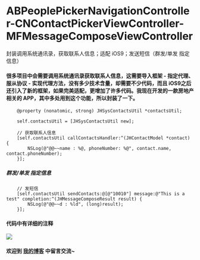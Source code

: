 # ABPeoplePickerNavigationController-CNContactPickerViewController-MFMessageComposeViewController
封装调用系统通讯录，获取联系人信息；适配 iOS9；发送短信（群发/单发 指定信息）

#### 很多项目中会需要调用系统通讯录获取联系人信息，这需要导入框架 - 指定代理、服从协议 - 实现代理方法，没有多少技术含量，却需要不少代码，而且 iOS9之后还引入了新的框架，如果完美适配，更增加了许多代码。我现在开发的一款房地产相关的 APP，其中多处用到这个功能，所以封装了一下。

```objc
	@property (nonatomic, strong) JHSysContactsUtil *contactsUtil;
	
    self.contactsUtil = [JHSysContactsUtil new];
    
    // 获取联系人信息
    [self.contactsUtil callContactsHandler:^(JHContactModel *contact) {
        NSLog(@"@@~~name : %@, phoneNumber: %@", contact.name, contact.phoneNumber);
    }];
```

##### 群发/单发 指定信息

```objc
    // 发短信
    [self.contactsUtil sendContacts:@[@"10010"] message:@"This is a test" completion:^(JHMessageComposeResult result) {
        NSLog(@"@@~~d : %ld", (long)result);
    }];

```

#### 代码中有详细的注释
![](/Users/liuhen/Pictures/FN2V63AD2J.com.tencent.ScreenCapture2/QQ20160829-0@2x.png)

#### 欢迎到 [我的博客](http://www.jianshu.com/p/f7c5a1532cb9) 中留言交流~


